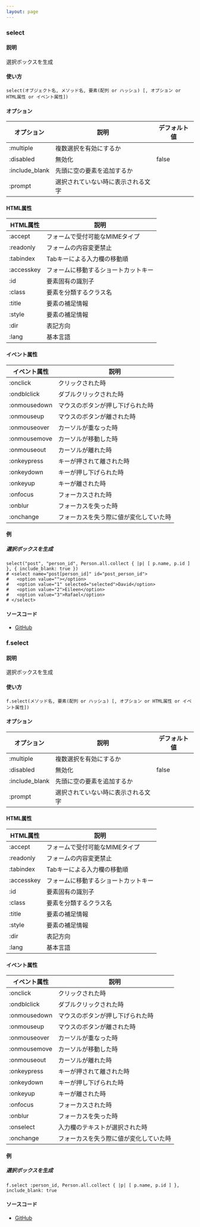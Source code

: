 ```yaml
---
layout: page
---
```

### select
#### 説明
選択ボックスを生成

#### 使い方
    select(オブジェクト名, メソッド名, 要素(配列 or ハッシュ) [, オプション or HTML属性 or イベント属性])

#### オプション

オプション       | 説明                         | デフォルト値
-------------- | ---------------------------- | ----
:multiple      | 複数選択を有効にするか           |
:disabled      | 無効化                        | false
:include_blank | 先頭に空の要素を追加するか        |
:prompt        | 選択されていない時に表示される文字 |

#### HTML属性

HTML属性     | 説明
------------ | -------------------------
:accept      | フォームで受付可能なMIMEタイプ
:readonly    | フォームの内容変更禁止
:tabindex    | Tabキーによる入力欄の移動順
:accesskey   | フォームに移動するショートカットキー
:id          | 要素固有の識別子
:class       | 要素を分類するクラス名
:title       | 要素の補足情報
:style       | 要素の補足情報
:dir         | 表記方向
:lang        | 基本言語

#### イベント属性

イベント属性     | 説明
-------------|--------------------
:onclick     | クリックされた時
:ondblclick  | ダブルクリックされた時
:onmousedown | マウスのボタンが押し下げられた時
:onmouseup   | マウスのボタンが離された時
:onmouseover | カーソルが重なった時
:onmousemove | カーソルが移動した時
:onmouseout  | カーソルが離れた時
:onkeypress  | キーが押されて離された時
:onkeydown   | キーが押し下げられた時
:onkeyup     | キーが離された時
:onfocus     | フォーカスされた時
:onblur      | フォーカスを失った時
:onchange    | フォーカスを失う際に値が変化していた時

#### 例
##### 選択ボックスを生成
    select("post", "person_id", Person.all.collect { |p| [ p.name, p.id ] }, { include_blank: true })
    # <select name="post[person_id]" id="post_person_id">
    #   <option value=""></option>
    #   <option value="1" selected="selected">David</option>
    #   <option value="2">Eileen</option>
    #   <option value="3">Rafael</option>
    # </select>

#### ソースコード
* [GitHub](https://github.com/rails/rails/blob/f33d52c95217212cbacc8d5e44b5a8e3cdc6f5b3/actionview/lib/action_view/helpers/form_options_helper.rb#L164)

### f.select
#### 説明
選択ボックスを生成

#### 使い方
    f.select(メソッド名, 要素(配列 or ハッシュ) [, オプション or HTML属性 or イベント属性])

#### オプション

オプション       | 説明                         | デフォルト値
-------------- | ---------------------------- | ----
:multiple      | 複数選択を有効にするか           |
:disabled      | 無効化                        | false
:include_blank | 先頭に空の要素を追加するか        |
:prompt        | 選択されていない時に表示される文字 |

#### HTML属性

HTML属性     | 説明
------------ | -------------------------
:accept      | フォームで受付可能なMIMEタイプ
:readonly    | フォームの内容変更禁止
:tabindex    | Tabキーによる入力欄の移動順
:accesskey   | フォームに移動するショートカットキー
:id          | 要素固有の識別子
:class       | 要素を分類するクラス名
:title       | 要素の補足情報
:style       | 要素の補足情報
:dir         | 表記方向
:lang        | 基本言語

#### イベント属性

イベント属性     | 説明
-------------|--------------------
:onclick     | クリックされた時
:ondblclick  | ダブルクリックされた時
:onmousedown | マウスのボタンが押し下げられた時
:onmouseup   | マウスのボタンが離された時
:onmouseover | カーソルが重なった時
:onmousemove | カーソルが移動した時
:onmouseout  | カーソルが離れた時
:onkeypress  | キーが押されて離された時
:onkeydown   | キーが押し下げられた時
:onkeyup     | キーが離された時
:onfocus     | フォーカスされた時
:onblur      | フォーカスを失った時
:onselect    | 入力欄のテキストが選択された時
:onchange    | フォーカスを失う際に値が変化していた時

#### 例
##### 選択ボックスを生成
    f.select :person_id, Person.all.collect { |p| [ p.name, p.id ] }, include_blank: true

#### ソースコード
* [GitHub](https://github.com/rails/rails/blob/f33d52c95217212cbacc8d5e44b5a8e3cdc6f5b3/actionview/lib/action_view/helpers/form_options_helper.rb#L831)